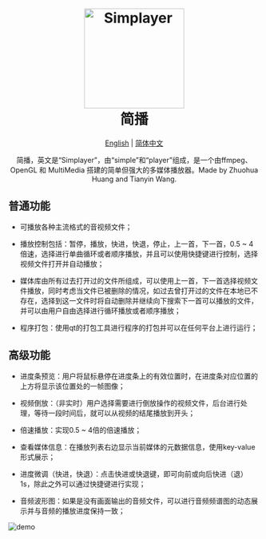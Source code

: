 <h1 align="center">
  <img src="https://user-images.githubusercontent.com/71301342/177238397-d2113bbf-67e5-4ed5-916d-75ba7cf9d8b0.png" alt="Simplayer" width="200">
  <br>简播<br>
</h1>
<div align="center">

  [English](README.md) | [简体中文](README.zh-CN.md)
</div>
<p align="center">
简播，英文是“Simplayer”，由“simple”和“player”组成，是一个由ffmpeg、OpenGL 和 MultiMedia 搭建的简单但强大的多媒体播放器。Made by Zhuohua Huang and Tianyin Wang.
</p>


## 普通功能

* 可播放各种主流格式的音视频文件；

* 播放控制包括：暂停，播放，快进，快退，停止，上一首，下一首，0.5 ~ 4 倍速，选择进行单曲循环或者顺序播放，并且可以使用快捷键进行控制，选择视频文件打开并自动播放；

* 媒体库由所有过去打开过的文件所组成，可以使用上一首，下一首选择视频文件播放，同时考虑当文件已被删除的情况，如过去曾打开过的文件在本地已不存在，选择到这一文件时将自动删除并继续向下搜索下一首可以播放的文件，并可以由用户自由选择进行循环播放或者顺序播放；

* 程序打包：使用qt的打包工具进行程序的打包并可以在任何平台上进行运行；

## 高级功能

* 进度条预览：用户将鼠标悬停在进度条上的有效位置时，在进度条对应位置的上方将显示该位置处的一帧图像；

* 视频倒放：（非实时）用户选择需要进行倒放操作的视频文件，后台进行处理，等待一段时间后，就可以从视频的结尾播放到开头；

* 倍速播放：实现0.5 ~ 4倍的倍速播放；

* 查看媒体信息：在播放列表右边显示当前媒体的元数据信息，使用key-value形式展示；

* 进度微调（快进，快退）：点击快进或快退键，即可向前或向后快进（退）1s，除此之外可以通过快捷键进行实现；

* 音频波形图：如果是没有画面输出的音频文件，可以进行音频频谱图的动态展示并与音频的播放进度保持一致；


![demo](https://user-images.githubusercontent.com/78400045/172119035-a30b5d08-d148-45b4-af80-3e9b558c3d26.jpg)



